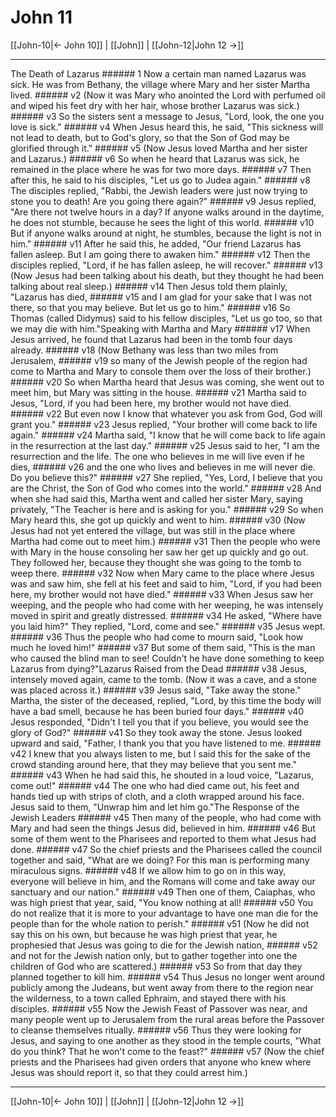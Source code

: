 # John 11

[[John-10|← John 10]] | [[John]] | [[John-12|John 12 →]]
***

The Death of Lazarus ###### 1 Now a certain man named Lazarus was sick. He was from Bethany, the village where Mary and her sister Martha lived. ###### v2 (Now it was Mary who anointed the Lord with perfumed oil and wiped his feet dry with her hair, whose brother Lazarus was sick.) ###### v3 So the sisters sent a message to Jesus, "Lord, look, the one you love is sick." ###### v4 When Jesus heard this, he said, "This sickness will not lead to death, but to God's glory, so that the Son of God may be glorified through it." ###### v5 (Now Jesus loved Martha and her sister and Lazarus.) ###### v6 So when he heard that Lazarus was sick, he remained in the place where he was for two more days. ###### v7 Then after this, he said to his disciples, "Let us go to Judea again." ###### v8 The disciples replied, "Rabbi, the Jewish leaders were just now trying to stone you to death! Are you going there again?" ###### v9 Jesus replied, "Are there not twelve hours in a day? If anyone walks around in the daytime, he does not stumble, because he sees the light of this world. ###### v10 But if anyone walks around at night, he stumbles, because the light is not in him." ###### v11 After he said this, he added, "Our friend Lazarus has fallen asleep. But I am going there to awaken him." ###### v12 Then the disciples replied, "Lord, if he has fallen asleep, he will recover." ###### v13 (Now Jesus had been talking about his death, but they thought he had been talking about real sleep.) ###### v14 Then Jesus told them plainly, "Lazarus has died, ###### v15 and I am glad for your sake that I was not there, so that you may believe. But let us go to him." ###### v16 So Thomas (called Didymus) said to his fellow disciples, "Let us go too, so that we may die with him."Speaking with Martha and Mary ###### v17 When Jesus arrived, he found that Lazarus had been in the tomb four days already. ###### v18 (Now Bethany was less than two miles from Jerusalem, ###### v19 so many of the Jewish people of the region had come to Martha and Mary to console them over the loss of their brother.) ###### v20 So when Martha heard that Jesus was coming, she went out to meet him, but Mary was sitting in the house. ###### v21 Martha said to Jesus, "Lord, if you had been here, my brother would not have died. ###### v22 But even now I know that whatever you ask from God, God will grant you." ###### v23 Jesus replied, "Your brother will come back to life again." ###### v24 Martha said, "I know that he will come back to life again in the resurrection at the last day." ###### v25 Jesus said to her, "I am the resurrection and the life. The one who believes in me will live even if he dies, ###### v26 and the one who lives and believes in me will never die. Do you believe this?" ###### v27 She replied, "Yes, Lord, I believe that you are the Christ, the Son of God who comes into the world." ###### v28 And when she had said this, Martha went and called her sister Mary, saying privately, "The Teacher is here and is asking for you." ###### v29 So when Mary heard this, she got up quickly and went to him. ###### v30 (Now Jesus had not yet entered the village, but was still in the place where Martha had come out to meet him.) ###### v31 Then the people who were with Mary in the house consoling her saw her get up quickly and go out. They followed her, because they thought she was going to the tomb to weep there. ###### v32 Now when Mary came to the place where Jesus was and saw him, she fell at his feet and said to him, "Lord, if you had been here, my brother would not have died." ###### v33 When Jesus saw her weeping, and the people who had come with her weeping, he was intensely moved in spirit and greatly distressed. ###### v34 He asked, "Where have you laid him?" They replied, "Lord, come and see." ###### v35 Jesus wept. ###### v36 Thus the people who had come to mourn said, "Look how much he loved him!" ###### v37 But some of them said, "This is the man who caused the blind man to see! Couldn't he have done something to keep Lazarus from dying?"Lazarus Raised from the Dead ###### v38 Jesus, intensely moved again, came to the tomb. (Now it was a cave, and a stone was placed across it.) ###### v39 Jesus said, "Take away the stone." Martha, the sister of the deceased, replied, "Lord, by this time the body will have a bad smell, because he has been buried four days." ###### v40 Jesus responded, "Didn't I tell you that if you believe, you would see the glory of God?" ###### v41 So they took away the stone. Jesus looked upward and said, "Father, I thank you that you have listened to me. ###### v42 I knew that you always listen to me, but I said this for the sake of the crowd standing around here, that they may believe that you sent me." ###### v43 When he had said this, he shouted in a loud voice, "Lazarus, come out!" ###### v44 The one who had died came out, his feet and hands tied up with strips of cloth, and a cloth wrapped around his face. Jesus said to them, "Unwrap him and let him go."The Response of the Jewish Leaders ###### v45 Then many of the people, who had come with Mary and had seen the things Jesus did, believed in him. ###### v46 But some of them went to the Pharisees and reported to them what Jesus had done. ###### v47 So the chief priests and the Pharisees called the council together and said, "What are we doing? For this man is performing many miraculous signs. ###### v48 If we allow him to go on in this way, everyone will believe in him, and the Romans will come and take away our sanctuary and our nation." ###### v49 Then one of them, Caiaphas, who was high priest that year, said, "You know nothing at all! ###### v50 You do not realize that it is more to your advantage to have one man die for the people than for the whole nation to perish." ###### v51 (Now he did not say this on his own, but because he was high priest that year, he prophesied that Jesus was going to die for the Jewish nation, ###### v52 and not for the Jewish nation only, but to gather together into one the children of God who are scattered.) ###### v53 So from that day they planned together to kill him. ###### v54 Thus Jesus no longer went around publicly among the Judeans, but went away from there to the region near the wilderness, to a town called Ephraim, and stayed there with his disciples. ###### v55 Now the Jewish Feast of Passover was near, and many people went up to Jerusalem from the rural areas before the Passover to cleanse themselves ritually. ###### v56 Thus they were looking for Jesus, and saying to one another as they stood in the temple courts, "What do you think? That he won't come to the feast?" ###### v57 (Now the chief priests and the Pharisees had given orders that anyone who knew where Jesus was should report it, so that they could arrest him.)

***
[[John-10|← John 10]] | [[John]] | [[John-12|John 12 →]]
